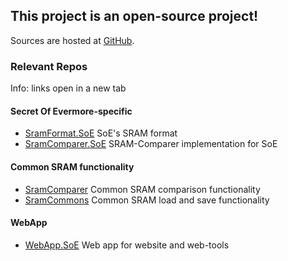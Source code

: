 ﻿## This project is an open-source project!

Sources are hosted at <a href=https://github.com/CleanCodeX target="_">GitHub</a>.

### Relevant Repos

Info: links open in a new tab

#### Secret Of Evermore-specific
* <a href=https://github.com/CleanCodeX/SramFormat.SoE target=_>SramFormat.SoE</a> SoE's SRAM format
* <a href=https://github.com/CleanCodeX/SramComparer.SoE target=_>SramComparer.SoE</a> SRAM-Comparer implementation for SoE

#### Common SRAM functionality
* <a href=https://github.com/CleanCodeX/SramComparer target=_>SramComparer</a> Common SRAM comparison functionality
* <a href=https://github.com/CleanCodeX/SramCommons target=_>SramCommons</a> Common SRAM load and save functionality

#### WebApp
*  <a href=https://github.com/CleanCodeX/WebApp.SoE target=_>WebApp.SoE</a> Web app for website and web-tools
